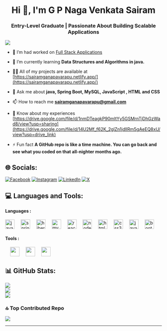 <h1 align="center">Hi 👋, I'm G P Naga Venkata Sairam</h1>
<h3 align="center">Entry-Level Graduate | Passionate About Building Scalable Applications </h3>

[![](https://visitcount.itsvg.in/api?id=sairam9542&icon=5&color=0)](https://visitcount.itsvg.in)


- 🔭 I’m had worked on [Full Stack Applications](https://github.com/Sairam9542?tab=repositories)

- 🌱 I’m currently learning **Data Structures and Algorithms in java.**

- 👨‍💻 All of my projects are available at [https://sairamganapavarapu.netlify.app/](https://sairamganapavarapu.netlify.app/)

- 💬 Ask me about **java, Spring Boot, MySQL, JavaScript , HTML and CSS**

- 📫 How to reach me **sairamganapavarapu@gmail.com**

- 📄 Know about my experiences [https://drive.google.com/file/d/1nmDTeagkP90mltYy5GSMrnTjDhGzWad8/view?usp=sharing](https://drive.google.com/file/d/14U2Mf_f62K_2glZn1jdllRm5gAeEQ8xU/view?usp=drive_link)

- ⚡ Fun fact **A GitHub repo is like a time machine. You can go back and see what you coded on that all-nighter months ago.**

## 🌐 Socials:
[![Facebook](https://img.shields.io/badge/Facebook-%231877F2.svg?logo=Facebook&logoColor=white)](https://facebook.com/sairam.ganapavarapu) [![Instagram](https://img.shields.io/badge/Instagram-%23E4405F.svg?logo=Instagram&logoColor=white)](https://instagram.com/__.sai.ram.__) [![LinkedIn](https://img.shields.io/badge/LinkedIn-%230077B5.svg?logo=linkedin&logoColor=white)](https://linkedin.com/in/sairamganapavarapu96) [![X](https://img.shields.io/badge/X-black.svg?logo=X&logoColor=white)](https://x.com/SairamGanapava3) 


<h2 align="left">💻 Languages and Tools:</h2>
<h4 align="centre">Languages :</h4>
<div align="left">
  <img src="https://cdn.jsdelivr.net/gh/devicons/devicon/icons/java/java-original.svg" height="30" alt="java logo"  />
  <img width="12" />
  <img src="https://cdn.jsdelivr.net/gh/devicons/devicon/icons/spring/spring-original.svg" height="30" alt="spring logo"  />
  <img width="12" />
  <img src="https://cdn.jsdelivr.net/gh/devicons/devicon/icons/hibernate/hibernate-original.svg" height="30" alt="hibernate logo"  />
  <img width="12" />
  <img src="https://cdn.jsdelivr.net/gh/devicons/devicon/icons/mysql/mysql-original.svg" height="30" alt="mysql logo"  />
  <img width="12" />
  <img src="https://cdn.jsdelivr.net/gh/devicons/devicon/icons/react/react-original.svg" height="30" alt="react logo"  />
  <img width="12" />
  <img src="https://cdn.jsdelivr.net/gh/devicons/devicon/icons/nodejs/nodejs-original.svg" height="30" alt="nodejs logo"  />
  <img width="12" />
  <img src="https://cdn.jsdelivr.net/gh/devicons/devicon/icons/html5/html5-original.svg" height="30" alt="html5 logo"  />
  <img width="12" />
  <img src="https://cdn.jsdelivr.net/gh/devicons/devicon/icons/css3/css3-original.svg" height="30" alt="css3 logo"  />
  <img width="12" />
  <img src="https://cdn.jsdelivr.net/gh/devicons/devicon/icons/javascript/javascript-original.svg" height="30" alt="javascript logo"  />
  <img width="12" />
  <img src="https://cdn.jsdelivr.net/gh/devicons/devicon/icons/bootstrap/bootstrap-original.svg" height="30" alt="bootstrap logo"  />
</div>
<div align="left" >
  <h4 align="centre">Tools :</h4>
  <img width="12" />
  <img src="https://cdn.jsdelivr.net/gh/devicons/devicon@latest/icons/eclipse/eclipse-original.svg" height="30"/>
  <img width="12" />
  <img src="https://cdn.jsdelivr.net/gh/devicons/devicon@latest/icons/vscode/vscode-original.svg" height="30"/>
  <img width="12" />
  <img src="https://cdn.jsdelivr.net/gh/devicons/devicon@latest/icons/git/git-original.svg" height="30"/>
</div>

## 📊 GitHub Stats:
![](https://github-readme-stats.vercel.app/api?username=sairam9542&theme=holi&hide_border=false&include_all_commits=false&count_private=true)<br/>
![](https://github-readme-streak-stats.herokuapp.com/?user=sairam9542&theme=holi&hide_border=false)<br/>
![](https://github-readme-stats.vercel.app/api/top-langs/?username=sairam9542&theme=holi&hide_border=false&include_all_commits=false&count_private=true&layout=compact)

### 🔝 Top Contributed Repo
![](https://github-contributor-stats.vercel.app/api?username=sairam9542&limit=5&theme=holi&combine_all_yearly_contributions=true)

---


